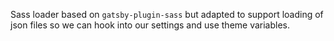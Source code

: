 Sass loader based on `gatsby-plugin-sass` but adapted to support
loading of json files so we can hook into our settings and use
theme variables.